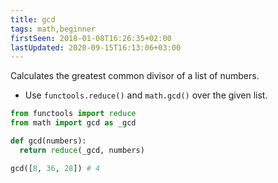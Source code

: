 ```yaml
---
title: gcd
tags: math,beginner
firstSeen: 2018-01-08T16:26:35+02:00
lastUpdated: 2020-09-15T16:13:06+03:00
---
```


Calculates the greatest common divisor of a list of numbers.

- Use `functools.reduce()` and `math.gcd()` over the given list.

```py
from functools import reduce
from math import gcd as _gcd

def gcd(numbers):
  return reduce(_gcd, numbers)
```

```py
gcd([8, 36, 28]) # 4
```
